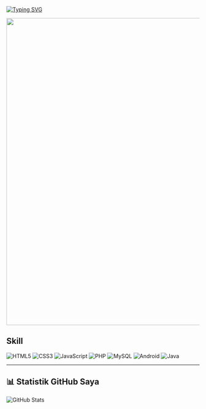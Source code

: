 [![Typing SVG](https://readme-typing-svg.demolab.com?font=Nunito&size=24&pause=1000&color=F7F7F7&width=435&lines=Hi%2C+There+i'm+MUHAMAD+ZULFIKAR+%F0%9F%91%8B%F0%9F%8F%BB)](https://git.io/typing-svg)

<img src="[https://giphy.com/gifs/pixel-art-jeff-iiJ870TcI3PZKxatzS](https://media3.giphy.com/media/v1.Y2lkPTc5MGI3NjExZ3phMzQzZDYzczEzazNrM2xyMXE3ZGQyOHQ5bWxpdWd4cHJvMjg1NiZlcD12MV9pbnRlcm5hbF9naWZfYnlfaWQmY3Q9Zw/iiJ870TcI3PZKxatzS/giphy.webp)" width="800" />



## Skill

 ![HTML5](https://img.shields.io/badge/HTML5-E34F26?logo=html5&logoColor=white)
 ![CSS3](https://img.shields.io/badge/CSS3-1572B6?logo=css3&logoColor=white)
 ![JavaScript](https://img.shields.io/badge/JavaScript-F7DF1E?logo=javascript&logoColor=black)
 ![PHP](https://img.shields.io/badge/PHP-777BB4?logo=php&logoColor=white)
 ![MySQL](https://img.shields.io/badge/MySQL-4479A1?logo=mysql&logoColor=white)
 ![Android](https://img.shields.io/badge/Android-3DDC84?logo=android&logoColor=white)
 ![Java](https://img.shields.io/badge/Java-007396?logo=java&logoColor=white)

---

## 📊 Statistik GitHub Saya
![GitHub Stats](https://github-readme-stats.vercel.app/api?username=mhmdzulfikar&show_icons=true&theme=radical)

